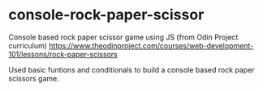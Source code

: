 # console-rock-paper-scissor
Console based rock paper scissor game using JS (from Odin Project curriculum)
https://www.theodinproject.com/courses/web-development-101/lessons/rock-paper-scissors

Used basic funtions and conditionals to build a console based rock paper scissors game.